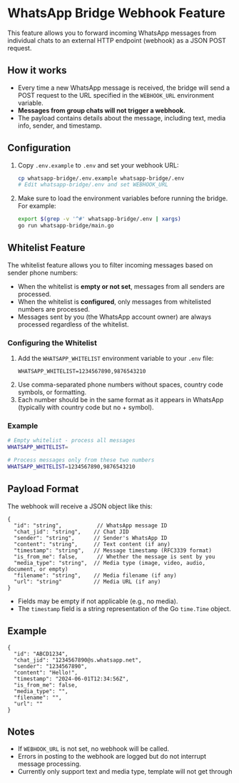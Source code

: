 # WhatsApp Bridge Webhook Feature

This feature allows you to forward incoming WhatsApp messages from individual chats to an external HTTP endpoint (webhook) as a JSON POST request.

## How it works
- Every time a new WhatsApp message is received, the bridge will send a POST request to the URL specified in the `WEBHOOK_URL` environment variable.
- **Messages from group chats will not trigger a webhook.**
- The payload contains details about the message, including text, media info, sender, and timestamp.

## Configuration
1. Copy `.env.example` to `.env` and set your webhook URL:
   ```sh
   cp whatsapp-bridge/.env.example whatsapp-bridge/.env
   # Edit whatsapp-bridge/.env and set WEBHOOK_URL
   ```
2. Make sure to load the environment variables before running the bridge. For example:
   ```sh
   export $(grep -v '^#' whatsapp-bridge/.env | xargs)
   go run whatsapp-bridge/main.go
   ```

## Whitelist Feature
The whitelist feature allows you to filter incoming messages based on sender phone numbers:

- When the whitelist is **empty or not set**, messages from all senders are processed.
- When the whitelist is **configured**, only messages from whitelisted numbers are processed.
- Messages sent by you (the WhatsApp account owner) are always processed regardless of the whitelist.

### Configuring the Whitelist
1. Add the `WHATSAPP_WHITELIST` environment variable to your `.env` file:
   ```
   WHATSAPP_WHITELIST=1234567890,9876543210
   ```
2. Use comma-separated phone numbers without spaces, country code symbols, or formatting.
3. Each number should be in the same format as it appears in WhatsApp (typically with country code but no + symbol).

### Example
```sh
# Empty whitelist - process all messages
WHATSAPP_WHITELIST=

# Process messages only from these two numbers
WHATSAPP_WHITELIST=1234567890,9876543210
```

## Payload Format
The webhook will receive a JSON object like this:

```
{
  "id": "string",           // WhatsApp message ID
  "chat_jid": "string",    // Chat JID
  "sender": "string",      // Sender's WhatsApp ID
  "content": "string",     // Text content (if any)
  "timestamp": "string",   // Message timestamp (RFC3339 format)
  "is_from_me": false,      // Whether the message is sent by you
  "media_type": "string",  // Media type (image, video, audio, document, or empty)
  "filename": "string",    // Media filename (if any)
  "url": "string"          // Media URL (if any)
}
```

- Fields may be empty if not applicable (e.g., no media).
- The `timestamp` field is a string representation of the Go `time.Time` object.

## Example
```
{
  "id": "ABCD1234",
  "chat_jid": "1234567890@s.whatsapp.net",
  "sender": "1234567890",
  "content": "Hello!",
  "timestamp": "2024-06-01T12:34:56Z",
  "is_from_me": false,
  "media_type": "",
  "filename": "",
  "url": ""
}
```

## Notes
- If `WEBHOOK_URL` is not set, no webhook will be called.
- Errors in posting to the webhook are logged but do not interrupt message processing. 
- Currently only support text and media type, template will not get through